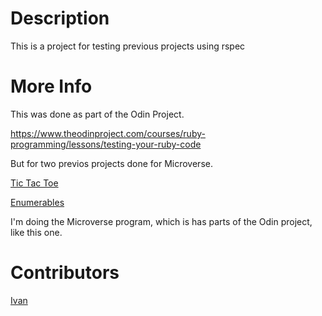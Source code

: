 # Description
 
 This is a project for testing previous projects using rspec
 
# More Info
 
This was done as part of the Odin Project.
 
https://www.theodinproject.com/courses/ruby-programming/lessons/testing-your-ruby-code
 
But for two previos projects done for Microverse.
 
[Tic Tac Toe](https://github.com/IvanDerlich/TicTacToeRuby/tree/master/spec)

[Enumerables](https://github.com/IvanDerlich/EnumerablesRuby/tree/master/spec)
 
I'm doing the Microverse program, which is has parts of the Odin project, like this one.
 
# Contributors
 
[Ivan](https://github.com/IvanDerlich)